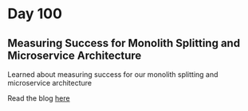 # Day 100

## Measuring Success for Monolith Splitting and Microservice Architecture

Learned about measuring success for our monolith splitting and microservice architecture

Read the blog [here](https://rufilboy.hashnode.dev/day-100-measuring-success-for-monolith-splitting-and-microservice-architecture)
